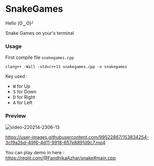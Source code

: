 # SnakeGames
Hello (ʘ‿ʘ)╯

Snake Games on your's terminal
<h3> Usage </h3>

First compile file `snakegames.cpp`

```
clang++ -Wall -std=c++11 snakegames.cpp -o snakegames
```

Key used :

- <kbd>W</kbd> for Up
- <kbd>S</kbd> for Down
- <kbd>D</kbd> for Right
- <kbd>A</kbd> for Left

<h3> Preview </h3>

![video-220214-2306-13](https://user-images.githubusercontent.com/99522867/153835779-fe923c7b-b3aa-47a0-9d2e-aa9605a400a6.gif)

https://user-images.githubusercontent.com/99522867/153834254-3cf9a2bd-49f6-4d11-9918-657e8891d9c7.mp4



You can play demo in here : https://replit.com/@FandhikaAzhar/snake#main.cpp
